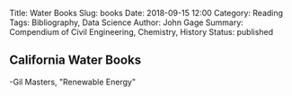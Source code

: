 Title: Water Books
Slug: books
Date: 2018-09-15 12:00
Category: Reading
Tags: Bibliography, Data Science
Author: John Gage
Summary: Compendium of Civil Engineering, Chemistry, History
Status: published



## California Water Books ##

-Gil Masters, "Renewable Energy"
